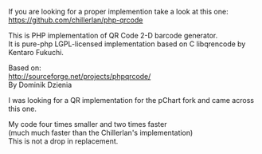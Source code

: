 If you are looking for a proper implemention take a look at this one:<br />
https://github.com/chillerlan/php-qrcode

This is PHP implementation of QR Code 2-D barcode generator.<br />
It is pure-php LGPL-licensed implementation based on C libqrencode by Kentaro Fukuchi.<br />

Based on:<br />
http://sourceforge.net/projects/phpqrcode/<br />
By Dominik Dzienia<br />

I was looking for a QR implementation for the pChart fork and came across this one.

My code four times smaller and two times faster<br />
(much much faster than the Chillerlan's implementation)<br />
This is not a drop in replacement.<br />
